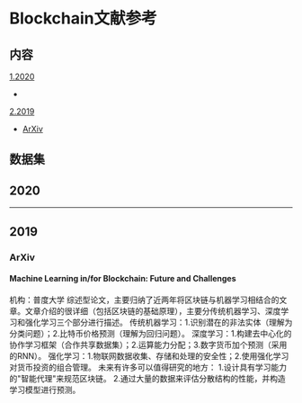 # Blockchain文献参考

## 内容

[1.2020](#2020)

- 

[2.2019](#2019)

- [ArXiv](#ArXiv)

## 数据集



## <span id="2020">2020</span>



------------------------------------------------------------------------------------------



## <span id="2019">2019</span>

### ArXiv

#### Machine Learning in/for Blockchain: Future and Challenges

机构：普度大学
综述型论文，主要归纳了近两年将区块链与机器学习相结合的文章。文章介绍的很详细（包括区块链的基础原理），主要分传统机器学习、深度学习和强化学习三个部分进行描述。
传统机器学习：1.识别潜在的非法实体（理解为分类问题）；2.比特币价格预测（理解为回归问题）。
深度学习：1.构建去中心化的协作学习框架（合作共享数据集）；2.运算能力分配；3.数字货币加个预测（采用的RNN）。
强化学习：1.物联网数据收集、存储和处理的安全性；2.使用强化学习对货币投资的组合管理。
未来有许多可以值得研究的地方：
1.设计具有学习能力的"智能代理"来规范区块链。
2.通过大量的数据来评估分散结构的性能，并构造学习模型进行预测。







